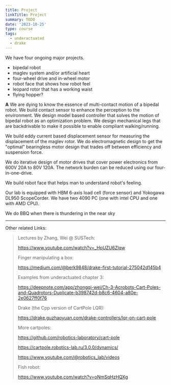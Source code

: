 ```yaml
---
title: Project
linkTitle: Project
summary: TODO
date: '2023-10-25'
type: course
tags:
  - underactuated
  - drake
---
```


<!-- {{< toc hide_on="xl" >}} -->


We have four ongoing major projects. 
- bipedal robot
- maglev system and/or artificial heart
- four-wheel drive and in-wheel motor
- robot face that shows how robot feel
- leopard rotor that has a working waist
- flying hopper?

**A**
We are dying to know the essence of multi-contact motion of a bipedal robot.
We build contact sensor to enhance the perception to the environment.
We design model based controller that solves the motion of bipedal robot as an optimization problem.
We design mechanical legs that are backdrivable to make it possible to enable compliant walking/running. 

We build eddy current based displacement sensor for measuring the displacement of the maglev rotor.
We do electromagnetic design to get the "optimal" bearingless motor design that trades off between efficiency and suspension force.

We do iterative design of motor drives that cover power electronics from 600V 20A to 80V 120A. 
The network burden can be reduced using our four-in-one-drive.

We build robot face that helps man to understand robot's feeling.

Our lab is equipped with HBM 6-axis load cell (force sensor) and Yokogawa DL950 ScopeCorder.
We have two 4090 PC (one with intel CPU and one with AMD CPU).

We do BBQ when there is thundering in the near sky

---
Other related Links:
> Lectures by Zhang, Wei @ SUSTech:
>
> https://www.youtube.com/watch?v=_HpUZU6Zlqw
>
> Finger manipulating a box:
>
> https://medium.com/@berk9848/drake-first-tutorial-275042d145b4
> 
> Examples from underactuated chapter 3:
>
> https://deepnote.com/app/zhongqi-wei/Ch-3-Acrobots-Cart-Poles-and-Quadrotors-Duplicate-b398742d-b8c6-4604-a80e-2e0627ff0f76
>
> Drake (the Cpp version of CartPole LQR):
> 
> https://drake.guzhaoyuan.com/drake-controllers/lqr-on-cart-pole
>
> More cartpoles:
>
> https://github.com/robotics-laboratory/cart-pole
>
> https://cartpole.robotics-lab.ru/3.0.0/dynamics/
>
> https://www.youtube.com/@robotics_lab/videos
>
> Fish robot:
>
> https://www.youtube.com/watch?v=oNmSqHzHQXg
>